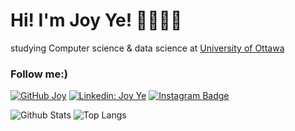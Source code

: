 # Hi! I'm Joy Ye! 🌱👩🏼‍💻

studying Computer science & data science at 
<a href src="https://www.uottawa.ca/en">University of Ottawa</a>

### Follow me:)

[![GitHub Joy](https://img.shields.io/github/followers/ZijunYe?label=follow&style=social)](hhttps://github.com/ZijunYe)
[![Linkedin: Joy Ye](https://img.shields.io/badge/-joyyezi-blue?style=flat-square&logo=Linkedin&logoColor=white&link=https://www.linkedin.com/in/joyyezi/)](https://www.linkedin.com/in/joyyezi/)
[![Instagram Badge](https://img.shields.io/badge/_zijunye_-purple?style=flat-square&logo=instagram&logoColor=white&link=https://instagram.com/_zijunye_/)](https://www.instagram.com/_zijunye_/)


![Github Stats](https://github-readme-stats.vercel.app/api?username=ZijunYe&count_private=true&show_icons=true&include_all_commits=true)
![Top Langs](https://github-readme-stats.vercel.app/api/top-langs/?username=ZijunYe&hide=TeX&layout=compact)
